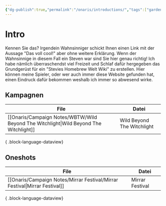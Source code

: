 ```yaml
---
{"dg-publish":true,"permalink":"/onaris/introductions/","tags":["gardenEntry"]}
---
```


# Intro
Kennen Sie das?
Irgendein Wahnsinniger schickt Ihnen einen Link mit der Aussage "Das voll cool!" aber ohne weitere Erklärung. Wenn der Wahnsinnige in diesem Fall ein Steven war sind Sie hier genau richtig! Ich habe nämlich überraschendst viel Freizeit und Schlaf dafür hergegeben das Grundgerüst für ein "Stevies Homebrew Welt Wiki" zu erstellen. Hier können meine Spieler, oder wer auch immer diese Website gefunden hat, einen Eindruck dafür bekommen weshalb ich immer so abwesend wirke.


## Kampagnen
| File                                                                                     | Datei                      |
| ---------------------------------------------------------------------------------------- | -------------------------- |
| [[Onaris/Campaign Notes/WBTW/Wild Beyond The Witchlight\|Wild Beyond The Witchlight]] | Wild Beyond The Witchlight |

{ .block-language-dataview}
## Oneshots
| File                                                                          | Datei           |
| ----------------------------------------------------------------------------- | --------------- |
| [[Onaris/Campaign Notes/Mirrar Festival/Mirrar Festival\|Mirrar Festival]] | Mirrar Festival |

{ .block-language-dataview}
